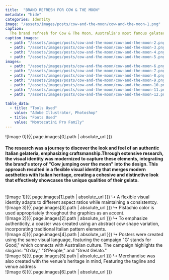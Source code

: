 ```yaml
---
title:  "BRAND REFRESH FOR COW & THE MOON"
metadate: "hide"
categories: Identity
image: "/assets/images/posts/cow-and-the-moon/cow-and-the-moon-1.png"
caption: 
  The brand refresh for Cow & The Moon, Australia's most famous gelateria, aimed to reflect the brand's core values and market positioning. The challenge was to highlight the family-owned nature, legacy, and authenticity of their gelato, which is positioned as a small luxury. 
caption_images: 
  - path: "/assets/images/posts/cow-and-the-moon/cow-and-the-moon-2.png"
  - path: "/assets/images/posts/cow-and-the-moon/cow-and-the-moon-3.png"
  - path: "/assets/images/posts/cow-and-the-moon/cow-and-the-moon-4.png"
  - path: "/assets/images/posts/cow-and-the-moon/cow-and-the-moon-5.png"
images:
  - path: "/assets/images/posts/cow-and-the-moon/cow-and-the-moon-6.png"
  - path: "/assets/images/posts/cow-and-the-moon/cow-and-the-moon-7.png"
  - path: "/assets/images/posts/cow-and-the-moon/cow-and-the-moon-8.png"
  - path: "/assets/images/posts/cow-and-the-moon/cow-and-the-moon-9.png"
  - path: "/assets/images/posts/cow-and-the-moon/cow-and-the-moon-10.png"
  - path: "/assets/images/posts/cow-and-the-moon/cow-and-the-moon-11.png"
  - path: "/assets/images/posts/cow-and-the-moon/cow-and-the-moon-12.png"

table_data:
  - title: "Tools Used"
    value: "Adobe Illustrator, Photoshop"
  - title: "Fonts Used"
    value: "Montecatini Pro Family"
---
```


![Image 0]({{ page.images[0].path | absolute_url }})
#### The research was a journey to discover the look and feel of an authentic Italian gelateria, emphasizing craftsmanship.Through extensive research, the visual identity was modernized to capture these elements, integrating the brand's story of "Cow jumping over the moon" into the design. This approach resulted in a flexible visual identity that merges modern aesthetics with Italian heritage, creating a cohesive and distinctive look that effectively showcases the unique qualities of their gelato.

<br>
![Image 1]({{ page.images[1].path | absolute_url }})
↳ A flexible visual identity adapts to different aspect ratios while maintaining a consistentcy.

<br>
![Image 3]({{ page.images[3].path | absolute_url }})
↳ Pistachio color is used appropriately throughout the graphics as an accent.

<br>
![Image 2]({{ page.images[2].path | absolute_url }})
↳ To emphasize authenticity, a coaster was created using an abstract cow shape variation, incorporating traditional Italian pattern elements.

<br>
![Image 4]({{ page.images[4].path | absolute_url }})
↳ Posters were created using the same visual language, featuring the campaign "G’ stands for Good," which connects with Australian culture. The campaign highlights the slogans: "G’day," "G’People," and "Great Gelato."

<br>
![Image 5]({{ page.images[5].path | absolute_url }})
↳ Merchandise was also created with the venue's heritage in mind, Featuring the tagline and venue address

<br>
![Image 6]({{ page.images[6].path | absolute_url }})

